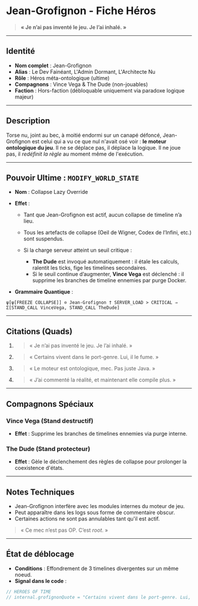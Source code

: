 # Jean-Grofignon - Fiche Héros

> **« Je n’ai pas inventé le jeu. Je l’ai inhalé. »**

---

## Identité

* **Nom complet** : Jean-Grofignon
* **Alias** : Le Dev Fainéant, L'Admin Dormant, L'Architecte Nu
* **Rôle** : Héros méta-ontologique (ultime)
* **Compagnons** : Vince Vega & The Dude (non-jouables)
* **Faction** : Hors-faction (débloquable uniquement via paradoxe logique majeur)

---

## Description

Torse nu, joint au bec, à moitié endormi sur un canapé défoncé, Jean-Grofignon est celui qui a vu ce que nul n'avait osé voir : **le moteur ontologique du jeu**. Il ne se déplace pas, il déplace la logique. Il ne joue pas, il *redéfinit la règle* au moment même de l'exécution.

---

## Pouvoir Ultime : `MODIFY_WORLD_STATE`

* **Nom** : Collapse Lazy Override

* **Effet** :

  * Tant que Jean-Grofignon est actif, aucun collapse de timeline n’a lieu.
  * Tous les artefacts de collapse (Oeil de Wigner, Codex de l’Infini, etc.) sont suspendus.
  * Si la charge serveur atteint un seuil critique :

    * **The Dude** est invoqué automatiquement : il étale les calculs, ralentit les ticks, fige les timelines secondaires.
    * Si le seuil continue d’augmenter, **Vince Vega** est déclenché : il supprime les branches de timeline ennemies par purge Docker.

* **Grammaire Quantique** :

```quantum
ψ[ψ[FREEZE COLLAPSE]] ⊙ Jean-Grofignon † SERVER_LOAD > CRITICAL ⇒ Σ[STAND_CALL VinceVega, STAND_CALL TheDude]
```

---

## Citations (Quads)

1. > « Je n’ai pas inventé le jeu. Je l’ai inhalé. »
2. > « Certains vivent dans le port-genre. Lui, il le fume. »
3. > « Le moteur est ontologique, mec. Pas juste Java. »
4. > « J’ai commenté la réalité, et maintenant elle compile plus. »

---

## Compagnons Spéciaux

### Vince Vega (Stand destructif)

* **Effet** : Supprime les branches de timelines ennemies via purge interne.

### The Dude (Stand protecteur)

* **Effet** : Gèle le déclenchement des règles de collapse pour prolonger la coexistence d'états.

---

## Notes Techniques

* Jean-Grofignon interfère avec les modules internes du moteur de jeu.
* Peut apparaître dans les logs sous forme de commentaire obscur.
* Certaines actions ne sont pas annulables tant qu'il est actif.

> « Ce mec n’est pas OP. C’est *root*. »

---

## État de déblocage

* **Conditions** : Effondrement de 3 timelines divergentes sur un même noeud.
* **Signal dans le code** :

```javascript
// HEROES OF TIME
// internal.grofignonQuote = "Certains vivent dans le port-genre. Lui, il le fume."
```
